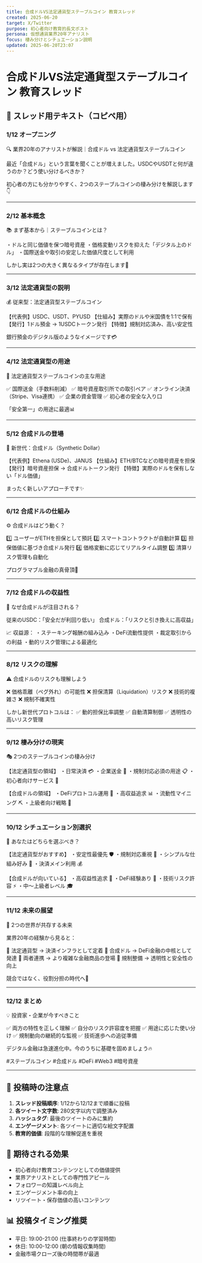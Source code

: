 ```yaml
---
title: 合成ドルVS法定通貨型ステーブルコイン 教育スレッド
created: 2025-06-20
target: X/Twitter
purpose: 初心者向け教育的長文ポスト
persona: 仮想通貨業界20年アナリスト
focus: 棲み分けとシチュエーション説明
updated: 2025-06-20T23:07
---
```


# 合成ドルVS法定通貨型ステーブルコイン 教育スレッド

## 🧵 スレッド用テキスト（コピペ用）

### 1/12 オープニング
🔍 業界20年のアナリストが解説｜合成ドル vs 法定通貨型ステーブルコイン

最近「合成ドル」という言葉を聞くことが増えました。USDCやUSDTと何が違うのか？どう使い分けるべきか？

初心者の方にも分かりやすく、2つのステーブルコインの棲み分けを解説します👇

---

### 2/12 基本概念
📚 まず基本から｜ステーブルコインとは？

・ドルと同じ価値を保つ暗号資産
・価格変動リスクを抑えた「デジタル上のドル」
・国際送金や取引の安定した価値尺度として利用

しかし実は2つの大きく異なるタイプが存在します🤔

---

### 3/12 法定通貨型の説明
💰 従来型：法定通貨型ステーブルコイン

【代表例】USDC、USDT、PYUSD
【仕組み】実際のドルや米国債を1:1で保有
【発行】1ドル預金 → 1USDCトークン発行
【特徴】規制対応済み、高い安定性

銀行預金のデジタル版のようなイメージです💳

---

### 4/12 法定通貨型の用途
🏦 法定通貨型ステーブルコインの主な用途

✅ 国際送金（手数料削減）
✅ 暗号資産取引所での取引ペア
✅ オンライン決済（Stripe、Visa連携）
✅ 企業の資金管理
✅ 初心者の安全な入り口

「安全第一」の用途に最適📊

---

### 5/12 合成ドルの登場
🚀 新世代：合成ドル（Synthetic Dollar）

【代表例】Ethena (USDe)、JANUS
【仕組み】ETH/BTCなどの暗号資産を担保
【発行】暗号資産担保 → 合成ドルトークン発行
【特徴】実際のドルを保有しない「ドル価値」

まったく新しいアプローチです✨

---

### 6/12 合成ドルの仕組み
⚙️ 合成ドルはどう動く？

1️⃣ ユーザーがETHを担保として預託
2️⃣ スマートコントラクトが自動計算
3️⃣ 担保価値に基づき合成ドル発行
4️⃣ 価格変動に応じてリアルタイム調整
5️⃣ 清算リスク管理も自動化

プログラマブル金融の真骨頂🎯

---

### 7/12 合成ドルの収益性
💎 なぜ合成ドルが注目される？

従来のUSDC：「安全だが利回り低い」
合成ドル：「リスクと引き換えに高収益」

📈 収益源：
・ステーキング報酬の組み込み
・DeFi流動性提供
・裁定取引からの利益
・動的リスク管理による最適化

---

### 8/12 リスクの理解
⚠️ 合成ドルのリスクも理解しよう

❌ 価格乖離（ペグ外れ）の可能性
❌ 担保清算（Liquidation）リスク
❌ 技術的複雑さ
❌ 規制不確実性

しかし新世代プロトコルは：
✅ 動的担保比率調整
✅ 自動清算制御
✅ 透明性の高いリスク管理

---

### 9/12 棲み分けの現実
🎭 2つのステーブルコインの棲み分け

【法定通貨型の領域】
・日常決済 💳
・企業送金 🏢
・規制対応必須の用途 📋
・初心者向けサービス 🔰

【合成ドルの領域】
・DeFiプロトコル運用 🌊
・高収益追求 📊
・流動性マイニング ⛏️
・上級者向け戦略 🎯

---

### 10/12 シチュエーション別選択
🎯 あなたはどちらを選ぶべき？

【法定通貨型がおすすめ】
・安定性最優先 🛡️
・規制対応重視 📜
・シンプルな仕組み好み 📱
・決済メイン利用 💰

【合成ドルが向いている】
・高収益性追求 🚀
・DeFi経験あり 🌊
・技術リスク許容 ⚡
・中〜上級者レベル 🎓

---

### 11/12 未来の展望
🔮 2つの世界が共存する未来

業界20年の経験から見ると：

📍 法定通貨型 → 決済インフラとして定着
📍 合成ドル → DeFi金融の中核として発達
📍 両者連携 → より複雑な金融商品の登場
📍 規制整備 → 透明性と安全性の向上

競合ではなく、役割分担の時代へ🤝

---

### 12/12 まとめ
💡 投資家・企業が今すべきこと

✅ 両方の特性を正しく理解
✅ 自分のリスク許容度を把握
✅ 用途に応じた使い分け
✅ 規制動向の継続的な監視
✅ 技術進歩への追従準備

デジタル金融は急速進化中。今のうちに基礎を固めましょう🔥

#ステーブルコイン #合成ドル #DeFi #Web3 #暗号資産

---

## 📝 投稿時の注意点

1. **スレッド投稿順序**: 1/12から12/12まで順番に投稿
2. **各ツイート文字数**: 280文字以内で調整済み
3. **ハッシュタグ**: 最後のツイートのみに集約
4. **エンゲージメント**: 各ツイートに適切な絵文字配置
5. **教育的価値**: 段階的な理解促進を重視

## 🎯 期待される効果

- 初心者向け教育コンテンツとしての価値提供
- 業界アナリストとしての専門性アピール
- フォロワーの知識レベル向上
- エンゲージメント率の向上
- リツイート・保存価値の高いコンテンツ

## 📊 投稿タイミング推奨

- 平日: 19:00-21:00 (仕事終わりの学習時間)
- 休日: 10:00-12:00 (朝の情報収集時間)
- 金融市場クローズ後の時間帯が最適